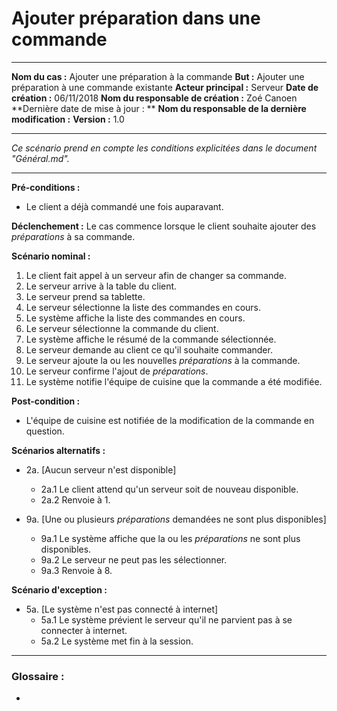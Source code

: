 # Ajouter préparation dans une commande

---

**Nom du cas :** Ajouter une préparation à la commande
**But :** Ajouter une préparation à une commande existante
**Acteur principal :** Serveur
**Date de création :** 06/11/2018
**Nom du responsable de création :** Zoé Canoen
**Dernière date de mise à jour : **
**Nom du responsable de la dernière modification :**
**Version :** 1.0

---

*Ce scénario prend en compte les conditions explicitées dans le document "Général.md".*

------

**Pré-conditions :**
- Le client a déjà commandé une fois auparavant.  

**Déclenchement :** Le cas commence lorsque le client souhaite ajouter des *préparations* à sa commande.

**Scénario nominal :**  

1. Le client fait appel à un serveur afin de changer sa commande.  
2. Le serveur arrive à la table du client.  
3. Le serveur prend sa tablette.  
4. Le serveur sélectionne la liste des commandes en cours.  
5. Le système affiche la liste des commandes en cours.  
6. Le serveur sélectionne la commande du client.  
7. Le système affiche le résumé de la commande sélectionnée.  
8. Le serveur demande au client ce qu'il souhaite commander.
9. Le serveur ajoute la ou les nouvelles *préparations* à la commande.  
10. Le serveur confirme l'ajout de *préparations*.  
11. Le système notifie l'équipe de cuisine que la commande a été modifiée.  

**Post-condition :**
- L'équipe de cuisine est notifiée de la modification de la commande en question.  

**Scénarios alternatifs :**
- 2a. [Aucun serveur n'est disponible]
  - 2a.1 Le client attend qu'un serveur soit de nouveau disponible.
  - 2a.2 Renvoie à 1.

- 9a. [Une ou plusieurs *préparations* demandées ne sont plus disponibles]
  - 9a.1 Le système affiche que la ou les *préparations* ne sont plus disponibles.
  - 9a.2 Le serveur ne peut pas les sélectionner.
  - 9a.3 Renvoie à 8.  

**Scénario d'exception :**
- 5a. [Le système n'est pas connecté à internet]
  - 5a.1 Le système prévient le serveur qu'il ne parvient pas à se connecter à internet.
  - 5a.2 Le système met fin à la session.  


------

### Glossaire :

-
